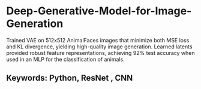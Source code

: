 # Deep-Generative-Model-for-Image-Generation

Trained VAE on 512x512 AnimalFaces images that minimize both MSE loss and KL divergence, yielding high-quality
image generation. Learned latents provided robust feature representations, achieving 92% test accuracy when used in an
MLP for the classification of animals.
## Keywords: Python, ResNet , CNN
